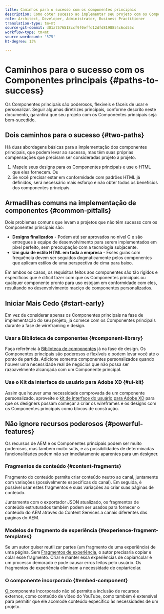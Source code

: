 ```yaml
---
title: Caminhos para o sucesso com os componentes principais
description: Como obter sucesso ao implementar seu projeto com os Componentes principais
role: Architect, Developer, Administrator, Business Practitioner
translation-type: tm+mt
source-git-commit: d01a7576518ccf9f0effd12dfd8198854c6cd55c
workflow-type: tm+mt
source-wordcount: '575'
ht-degree: 13%

---
```



# Caminhos para o sucesso com os Componentes principais {#paths-to-success}

Os Componentes principais são poderosos, flexíveis e fáceis de usar e personalizar. Seguir algumas diretrizes principais, conforme descrito neste documento, garantirá que seu projeto com os Componentes principais seja bem-sucedido.

## Dois caminhos para o sucesso {#two-paths}

Há duas abordagens básicas para a implementação dos componentes principais, que podem levar ao sucesso, mas têm suas próprias compensações que precisam ser consideradas projeto a projeto.

1. Mapeie seus designs para os Componentes principais e use o HTML que eles fornecem. Ou
1. Se você precisar estar em conformidade com padrões HTML já definidos, será necessário mais esforço e não obter todos os benefícios dos componentes principais.

## Armadilhas comuns na implementação de componentes {#common-pitfalls}

Dois problemas comuns que levam a projetos que não têm sucesso com os Componentes principais são:

* **Designs finalizados**  - Podem até ser aprovados no nível C e são entregues à equipe de desenvolvimento para serem implementados em pixel perfeito, sem preocupação com a tecnologia subjacente.
* **Um guia de estilo HTML em toda a empresa**  - Esses guias com frequência devem ser seguidos dogmaticamente pelos componentes que aplicam estilos de uma perspectiva de cima para baixo.

Em ambos os casos, os requisitos feitos aos componentes são tão rígidos e específicos que é difícil fazer com que os Componentes principais ou qualquer componente pronto para uso estejam em conformidade com eles, resultando no desenvolvimento maciço de componentes personalizados.

## Iniciar Mais Cedo {#start-early}

Em vez de considerar apenas os Componentes principais na fase de implementação do seu projeto, já comece com os Componentes principais durante a fase de wireframing e design.

### Usar a Biblioteca de componentes {#component-library}

Faça referência à [Biblioteca de componentes](https://adobe.com/go/aem_cmp_library) já na fase de design. Os Componentes principais são poderosos e flexíveis e podem levar você até o ponto de partida. Adicione somente componentes personalizados quando houver uma necessidade real de negócios que não possa ser razoavelmente alcançada com um Componente principal.

### Use o Kit da interface do usuário para Adobe XD {#ui-kit}

Assim que houver uma necessidade comprovada de um componente personalizado, aproveite o [kit de interface do usuário para Adobe XD](https://docs.adobe.com/content/help/en/experience-manager-learn/getting-started-wknd-tutorial-develop/assets/overview/AEM_UI-kit_Wireframe.xd) para que os designers possam começar a criar os wireframes e os designs com os Componentes principais como blocos de construção.

## Não ignore recursos poderosos {#powerful-features}

Os recursos de AEM e os Componentes principais podem ser muito poderosos, mas também muito sutis, e as possibilidades de determinadas funcionalidades podem não ser imediatamente aparentes para um designer.

### Fragmentos de conteúdo {#content-fragments}

[](https://docs.adobe.com/content/help/en/experience-manager-cloud-service/sites/authoring/fundamentals/content-fragments.html) Fragmento do conteúdo permite criar conteúdo neutro ao canal, juntamente com variações (possivelmente específicas do canal). Em seguida, é possível usar estes fragmentos e suas variações ao criar suas páginas de conteúdo.

Juntamente com o exportador JSON atualizado, os fragmentos de conteúdo estruturados também podem ser usados para fornecer o conteúdo do AEM através do Content Services a canais diferentes das páginas do AEM.

### Modelos de fragmento de experiência {#experience-fragment-templates}

Se um autor quiser reutilizar partes (um fragmento de uma experiência) de uma página. Sem [Fragmentos de experiência,](https://docs.adobe.com/content/help/en/experience-manager-cloud-service/sites/authoring/fundamentals/experience-fragments.html) o autor precisaria copiar e colar esse fragmento. Criar e manter essa experiências de copiar/colar é um processo demorado e pode causar erros feitos pelo usuário. Os fragmentos de experiência eliminam a necessidade de copiar/colar.

### O componente incorporado {#embed-component}

[O ](/help/components/embed.md) componente Incorporado não só permite a inclusão de recursos externos, como conteúdo de vídeo do YouTube, como também é extensível para permitir que ele acomode conteúdo específico às necessidades de um projeto.